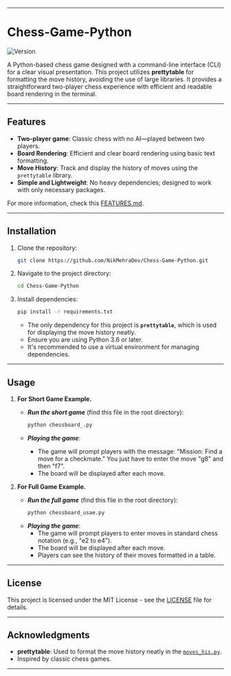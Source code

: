 
---

# Chess-Game-Python  
![Version](https://img.shields.io/badge/version-1.0.0-g.svg)

A Python-based chess game designed with a command-line interface (CLI) for a clear visual presentation. This project utilizes **prettytable** for formatting the move history, avoiding the use of large libraries. It provides a straightforward two-player chess experience with efficient and readable board rendering in the terminal.

---

## Features  
- **Two-player game**: Classic chess with no AI—played between two players.  
- **Board Rendering**: Efficient and clear board rendering using basic text formatting.  
- **Move History**: Track and display the history of moves using the `prettytable` library.  
- **Simple and Lightweight**: No heavy dependencies; designed to work with only necessary packages.  

For more information, check this [FEATURES.md](FEATURES.md).

---

## Installation

1. Clone the repository:
   ```bash
   git clone https://github.com/NikMehraDev/Chess-Game-Python.git
   ```
2. Navigate to the project directory:
   ```bash
   cd Chess-Game-Python
   ```
3. Install dependencies:
   ```bash
   pip install -r requirements.txt
   ```
   - The only dependency for this project is **`prettytable`**, which is used for displaying the move history neatly.
   - Ensure you are using Python 3.6 or later.
   - It's recommended to use a virtual environment for managing dependencies.

---

## Usage

1. **For Short Game Example.**
   - ***Run the short game*** (find this file in the root directory):
      ```bash
      python chessboard_.py
      ```

   - ***Playing the game***:
      - The game will prompt players with the message: "Mission: Find a move for a checkmate." You just have to enter the move "g8" and then "f7".
      - The board will be displayed after each move.

2. **For Full Game Example.**
   - ***Run the full game*** (find this file in the root directory):
      ```bash
      python chessboard_usae.py
      ```
   - ***Playing the game***:
      - The game will prompt players to enter moves in standard chess notation (e.g., "e2 to e4").
      - The board will be displayed after each move.
      - Players can see the history of their moves formatted in a table.

---

## License

This project is licensed under the MIT License - see the [LICENSE](LICENSE) file for details.

---

## Acknowledgments

- **prettytable**: Used to format the move history neatly in the [`moves_his.py`](src/moves_his.py).
- Inspired by classic chess games.

---
